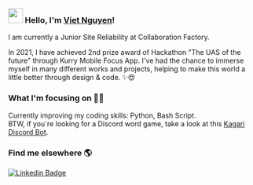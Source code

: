 ### <img src="https://media.giphy.com/media/hvRJCLFzcasrR4ia7z/giphy.gif" width="30px"> Hello, I'm [Viet Nguyen](https://www.linkedin.com/in/vietnguyen781/)!

I am currently a Junior Site Reliability at Collaboration Factory. 

In 2021, I have achieved 2nd prize award of Hackathon "The UAS of the future" through Kurry Mobile Focus App. I've had the chance to immerse myself in many different works and projects, helping to make this world a little better through design & code. ✨😍

### What I'm focusing on 👨‍💻

Currently improving my coding skills: Python, Bash Script.<br />
BTW, if you´re looking for a Discord word game, take a look at this [Kagari Discord Bot](https://https://github.com/VietNguyen408/KagariBot).


### Find me elsewhere 🌎

[![Linkedin Badge](https://img.shields.io/badge/-LinkedIn-blue?style=flat-square&logo=Linkedin&logoColor=white&link=https://https://www.linkedin.com/in/vietnguyen781//)](https://www.linkedin.com/in/vietnguyen781/)  



